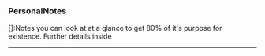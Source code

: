 ---
---

### PersonalNotes 
[]:Notes you can look at at a glance to get 80% of it's purpose for existence. Further details inside 

----
##

